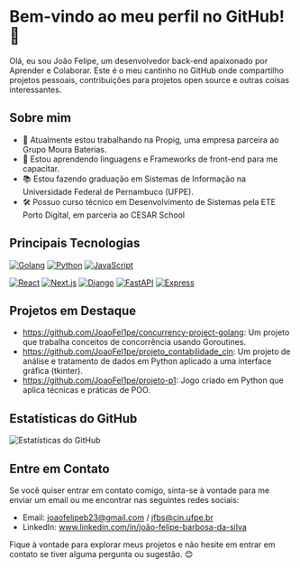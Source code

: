 # Bem-vindo ao meu perfil no GitHub! 👋

Olá, eu sou João Felipe, um desenvolvedor back-end apaixonado por Aprender e Colaborar. Este é o meu cantinho no GitHub onde compartilho projetos pessoais, contribuições para projetos open source e outras coisas interessantes.

## Sobre mim

- 🔭 Atualmente estou trabalhando na Propig, uma empresa parceira ao Grupo Moura Baterias.
- 🌱 Estou aprendendo linguagens e Frameworks de front-end para me capacitar.
- 📚 Estou fazendo graduação em Sistemas de Informação na Universidade Federal de Pernambuco (UFPE).
- 🛠️ Possuo curso técnico em Desenvolvimento de Sistemas pela ETE Porto Digital, em parceria ao CESAR School

## Principais Tecnologias

[![Golang](https://img.shields.io/badge/Go-00ADD8?style=for-the-badge&logo=go&logoColor=white)](https://golang.org/) [![Python](https://img.shields.io/badge/Python-3776AB?style=for-the-badge&logo=python&logoColor=white)](https://www.python.org/) [![JavaScript](https://img.shields.io/badge/JavaScript-F7DF1E?style=for-the-badge&logo=javascript&logoColor=black)](https://developer.mozilla.org/en-US/docs/Web/JavaScript)

[![React](https://img.shields.io/badge/React-61DAFB?style=for-the-badge&logo=react&logoColor=white)](https://reactjs.org/)
[![Next.js](https://img.shields.io/badge/Next.js-000000?style=for-the-badge&logo=next.js&logoColor=white)](https://nextjs.org/)
[![Django](https://img.shields.io/badge/Django-092E20?style=for-the-badge&logo=django&logoColor=white)](https://www.djangoproject.com/)
[![FastAPI](https://img.shields.io/badge/FastAPI-009688?style=for-the-badge&logo=fastapi&logoColor=white)](https://fastapi.tiangolo.com/)
[![Express](https://img.shields.io/badge/Express-000000?style=for-the-badge&logo=express&logoColor=white)](https://expressjs.com/)


## Projetos em Destaque

- https://github.com/JoaoFel1pe/concurrency-project-golang: Um projeto que trabalha conceitos de concorrência usando Goroutines.
- https://github.com/JoaoFel1pe/projeto_contabilidade_cin: Um projeto de análise e tratamento de dados em Python aplicado a uma interface gráfica (tkinter).
- https://github.com/JoaoFel1pe/projeto-p1: Jogo criado em Python que aplica técnicas e práticas de POO.

## Estatísticas do GitHub

![Estatísticas do GitHub](https://github-readme-stats.vercel.app/api?username=JoaoFel1pe&show_icons=true)

## Entre em Contato

Se você quiser entrar em contato comigo, sinta-se à vontade para me enviar um email ou me encontrar nas seguintes redes sociais:

- Email: joaofelipeb23@gmail.com / jfbs@cin.ufpe.br
- LinkedIn: www.linkedin.com/in/joão-felipe-barbosa-da-silva

Fique à vontade para explorar meus projetos e não hesite em entrar em contato se tiver alguma pergunta ou sugestão. 😊
